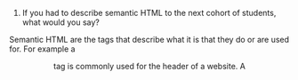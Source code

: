1. If you had to describe semantic HTML to the next cohort of students, what would you say?

Semantic HTML are the tags that describe what it is that they do or are used for. For example a 
<header> tag is commonly used for the header of a website. A <title> is used to create the title of the webpage.

2. Describe some differences between ```display: block;``` and ```display: inline;```.

Display block uses the full width of the page and puts a break between elements so the next element will be put on a line of it's own. Display inline does not, so the element will not be put on a line of it's own and will be 'inline' with other elements.

3. What are the 4 areas of the box model?

4 areas of the box model are content, padding, border, margin. 

4. While using flexbox, what axis are you using when you use the property: ```align-items: center```?

You are using the cross axis.

5. What is the git command to commit staged changes as well as write a message? 

git commit -m "*message*"